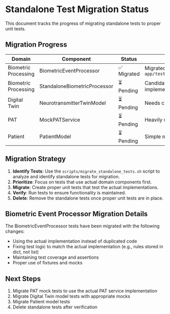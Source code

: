 # Standalone Test Migration Status

This document tracks the progress of migrating standalone tests to proper unit tests.

## Migration Progress

| Domain | Component | Status | Notes |
|--------|-----------|--------|-------|
| Biometric Processing | BiometricEventProcessor | ✅ Migrated | Migrated to `app/tests/unit/core/test_biometric_processor.py` |
| Biometric Processing | StandaloneBiometricProcessor | ⏳ Pending | Candidate for deletion (duplicates main implementation) |
| Digital Twin | NeurotransmitterTwinModel | ⏳ Pending | Needs complex migration |
| PAT | MockPATService | ⏳ Pending | Heavily uses standalone components |
| Patient | PatientModel | ⏳ Pending | Simple migration, medium priority |

## Migration Strategy

1. **Identify Tests**: Use the `scripts/migrate_standalone_tests.sh` script to analyze and identify standalone tests for migration.
2. **Prioritize**: Focus on tests that use actual domain components first.
3. **Migrate**: Create proper unit tests that test the actual implementations.
4. **Verify**: Run tests to ensure functionality is maintained.
5. **Delete**: Remove the standalone tests once proper unit tests are in place.

## Biometric Event Processor Migration Details

The BiometricEventProcessor tests have been migrated with the following changes:

- Using the actual implementation instead of duplicated code
- Fixing test logic to match the actual implementation (e.g., rules stored in dict, not list)
- Maintaining test coverage and assertions
- Proper use of fixtures and mocks

## Next Steps

1. Migrate PAT mock tests to use the actual PAT service implementation
2. Migrate Digital Twin model tests with appropriate mocks
3. Migrate Patient model tests 
4. Delete standalone tests after verification

